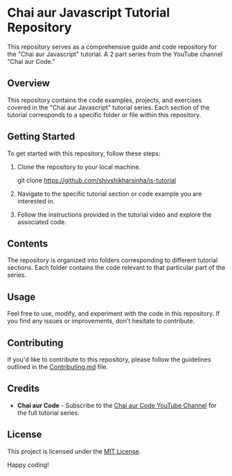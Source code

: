 # Chai aur Javascript Tutorial Repository

This repository serves as a comprehensive guide and code repository for the "Chai aur Javascript" tutorial.
A 2 part series from the YouTube channel "Chai aur Code."

## Overview

This repository contains the code examples, projects, and exercises covered in the "Chai aur Javascript" tutorial series.
Each section of the tutorial corresponds to a specific folder or file within this repository.

## Getting Started

To get started with this repository, follow these steps:

1. Clone the repository to your local machine.
   
   git clone <https://github.com/shivshikharsinha/js-tutorial>

2. Navigate to the specific tutorial section or code example you are interested in.

3. Follow the instructions provided in the tutorial video and explore the associated code.

## Contents

The repository is organized into folders corresponding to different tutorial sections.
Each folder contains the code relevant to that particular part of the series.

## Usage

Feel free to use, modify, and experiment with the code in this repository.
If you find any issues or improvements, don't hesitate to contribute.

## Contributing

If you'd like to contribute to this repository, please follow the guidelines outlined in the [Contributing.md](Contributing.md) file.

## Credits

- **Chai aur Code** - Subscribe to the [Chai aur Code YouTube Channel](https://www.youtube.com/@chaiaurcode) for the full tutorial series.

## License

This project is licensed under the [MIT License](LICENSE).

Happy coding!
